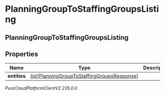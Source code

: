 # PlanningGroupToStaffingGroupsListing

## PlanningGroupToStaffingGroupsListing

## Properties

|Name | Type | Description | Notes|
|------------ | ------------- | ------------- | -------------|
| **entities** | [list[PlanningGroupToStaffingGroupsResponse]](PlanningGroupToStaffingGroupsResponse) |  | [optional] |



_PureCloudPlatformClientV2 235.0.0_
